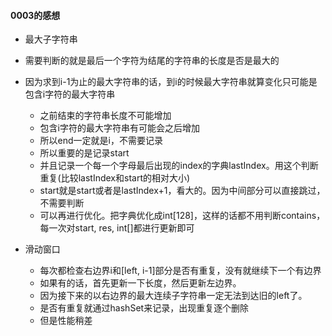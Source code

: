 #### 0003的感想
- 最大子字符串
- 需要判断的就是最后一个字符为结尾的字符串的长度是否是最大的
- 因为求到i-1为止的最大字符串的话，到i的时候最大字符串就算变化只可能是包含i字符的最大字符串
  - 之前结束的字符串长度不可能增加
  - 包含i字符的最大字符串有可能会之后增加
  - 所以end一定就是i，不需要记录
  - 所以重要的是记录start
  - 并且记录一个每一个字母最后出现的index的字典lastIndex。用这个判断重复(比较lastIndex和start的相对大小)
  - start就是start或者是lastIndex+1，看大的。因为中间部分可以直接跳过，不需要判断
  - 可以再进行优化。把字典优化成int\[128\]，这样的话都不用判断contains，每一次对start, res, int\[\]都进行更新即可

- 滑动窗口
  - 每次都检查右边界i和[left, i-1]部分是否有重复，没有就继续下一个有边界
  - 如果有的话，首先更新一下长度，然后更新左边界。
  - 因为接下来的以右边界的最大连续子字符串一定无法到达旧的left了。
  - 是否有重复就通过hashSet来记录，出现重复逐个删除
  - 但是性能稍差
